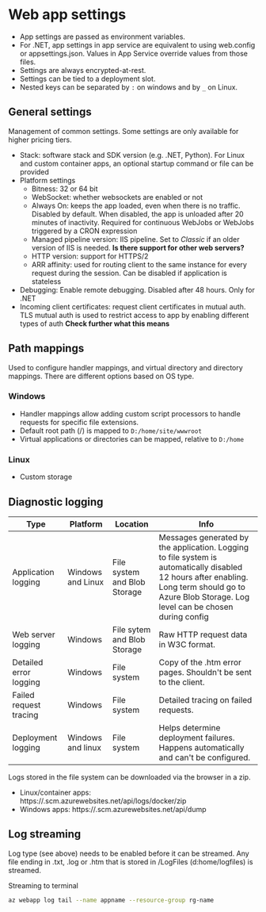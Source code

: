 # Web app settings

- App settings are passed as environment variables.
- For .NET, app settings in app service are equivalent to using web.config or appsettings.json. Values in App Service override values from those files.
- Settings are always encrypted-at-rest.
- Settings can be tied to a deployment slot.
- Nested keys can be separated by `:` on windows and by `_` on Linux.

## General settings

Management of common settings. Some settings are only available for higher pricing tiers.

- Stack: software stack and SDK version (e.g. .NET, Python). For Linux and custom container apps, an optional startup command or file can be provided
- Platform settings
  - Bitness: 32 or 64 bit
  - WebSocket: whether websockets are enabled or not
  - Always On: keeps the app loaded, even when there is no traffic. Disabled by default. When disabled, the app is unloaded after 20 minutes of inactivity. Required for continuous WebJobs or WebJobs triggered by a CRON expression
  - Managed pipeline version: IIS pipeline. Set to *Classic* if an older version of IIS is needed. **Is there support for other web servers?**
  - HTTP version: support for HTTPS/2
  - ARR affinity: used for routing client to the same instance for every request during the session. Can be disabled if application is stateless
- Debugging: Enable remote debugging. Disabled after 48 hours. Only for .NET
- Incoming client certificates: request client certificates in mutual auth. TLS mutual auth is used to restrict access to app by enabling different types of auth **Check further what this means**

## Path mappings

Used to configure handler mappings, and virtual directory and directory mappings. There are different options based on OS type.

### Windows

- Handler mappings allow adding custom script processors to handle requests for specific file extensions.
- Default root path (/) is mapped to `D:/home/site/wwwroot`
- Virtual applications or directories can be mapped, relative to `D:/home`

### Linux

- Custom storage

## Diagnostic logging

| Type | Platform | Location | Info |
| -- | -- | -- | -- |
| Application logging | Windows and Linux | File system and Blob Storage | Messages generated by the application. Logging to file system is automatically disabled 12 hours after enabling. Long term should go to Azure Blob Storage. Log level can be chosen during config |
| Web server logging | Windows | File sytem and Blob Storage |Raw HTTP request data in W3C format. |
| Detailed error logging | Windows | File system | Copy of the .htm error pages. Shouldn't be sent to the client. |
| Failed request tracing | Windows | File system | Detailed tracing on failed requests. |
| Deployment logging | Windows and linux | File system | Helps determine deployment failures. Happens automatically and can't be configured. |

Logs stored in the file system can be downloaded via the browser in a zip.

- Linux/container apps: https://<app-name>.scm.azurewebsites.net/api/logs/docker/zip
- Windows apps: https://<app-name>.scm.azurewebsites.net/api/dump

## Log streaming

Log type (see above) needs to be enabled before it can be streamed. Any file ending in .txt, .log or .htm that is stored in /LogFiles (d:home/logfiles) is streamed.

Streaming to terminal

```bash
az webapp log tail --name appname --resource-group rg-name
```
